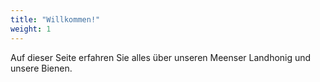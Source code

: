 ```yaml
---
title: "Willkommen!"
weight: 1
---
```


Auf dieser Seite erfahren Sie alles &uuml;ber unseren Meenser Landhonig und unsere Bienen.